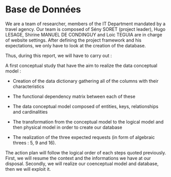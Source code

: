 # Base de Données

We are a team of researcher, members of the IT Department mandated by a travel agency. Our
team is composed of Sény SORET (project leader), Hugo LESAGE, Shirine MANUEL DE
CONDINGUY and Loic TEGUIA are in charge of website settings.
After defining the project framework and his expectations, we only have to look at the creation
of the database.

Thus, during this report, we will have to carry out :

A first conceptual study that have the aim to realize the data conceptual model :

* Creation of the data dictionary gathering all of the columns with their
characteristics

* The functional dependency matrix between each of these

* The data conceptual model composed of entities, keys, relationships and
cardinalities

* The transformation from the conceptual model to the logical model and then
physical model in order to create our database

* The realization of the three expected requests (in form of algebraic threes : 5, 9
and 16).

The action plan will follow the logical order of each steps quoted previously. First, we will
resume the context and the informations we have at our disposal. Secondly, we will realize our
coenceptual model and database, then we will exploit it. 
